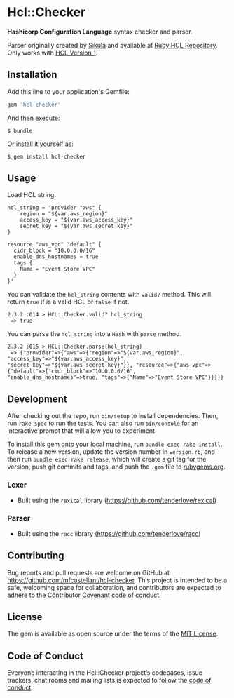 # Hcl::Checker

**Hashicorp Configuration Language** syntax checker and parser. 

Parser originally created by [Sikula](https://github.com/sikula) and available
at [Ruby HCL Repository](https://github.com/sikula/ruby-hcl). Only works with
[HCL Version 1](https://github.com/hashicorp/hcl). 

## Installation

Add this line to your application's Gemfile:

```ruby
gem 'hcl-checker'
```

And then execute:

    $ bundle

Or install it yourself as:

    $ gem install hcl-checker

## Usage

Load HCL string:

```
hcl_string = 'provider "aws" {
    region = "${var.aws_region}"
    access_key = "${var.aws_access_key}"
    secret_key = "${var.aws_secret_key}"
}

resource "aws_vpc" "default" {
  cidr_block = "10.0.0.0/16"
  enable_dns_hostnames = true
  tags {
    Name = "Event Store VPC"
  }
}'
```

You can validate the `hcl_string` contents with `valid?` method. This will
return `true` if is a valid HCL or `false` if not.

```
2.3.2 :014 > HCL::Checker.valid? hcl_string
 => true
```

You can parse the `hcl_string` into a `Hash` with `parse` method.

```
2.3.2 :015 > HCL::Checker.parse(hcl_string)
 => {"provider"=>{"aws"=>{"region"=>"${var.aws_region}", "access_key"=>"${var.aws_access_key}", "secret_key"=>"${var.aws_secret_key}"}}, "resource"=>{"aws_vpc"=>{"default"=>{"cidr_block"=>"10.0.0.0/16", "enable_dns_hostnames"=>true, "tags"=>{"Name"=>"Event Store VPC"}}}}}
```

## Development

After checking out the repo, run `bin/setup` to install dependencies. Then, run
`rake spec` to run the tests. You can also run `bin/console` for an interactive
prompt that will allow you to experiment.

To install this gem onto your local machine, run `bundle exec rake install`. To
release a new version, update the version number in `version.rb`, and then run
`bundle exec rake release`, which will create a git tag for the version, push
git commits and tags, and push the `.gem` file to
[rubygems.org](https://rubygems.org).

### Lexer
  - Built using the `rexical` library (https://github.com/tenderlove/rexical)
  
### Parser
  - Built using the `racc` library (https://github.com/tenderlove/racc)

## Contributing

Bug reports and pull requests are welcome on GitHub at
https://github.com/mfcastellani/hcl-checker. This project is intended to be a
safe, welcoming space for collaboration, and contributors are expected to adhere
to the [Contributor Covenant](http://contributor-covenant.org) code of conduct.

## License

The gem is available as open source under the terms of the [MIT
License](https://opensource.org/licenses/MIT).

## Code of Conduct

Everyone interacting in the Hcl::Checker project’s codebases, issue trackers,
chat rooms and mailing lists is expected to follow the [code of
conduct](https://github.com/[USERNAME]/hcl-checker/blob/master/CODE_OF_CONDUCT.md).
